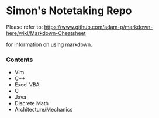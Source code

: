 # Simon's Notetaking Repo

Please refer to:
https://www.github.com/adam-p/markdown-here/wiki/Markdown-Cheatsheet

for information on using markdown.

### Contents
* Vim
* C++
* Excel VBA
* C
* Java
* Discrete Math
* Architecture/Mechanics
